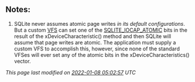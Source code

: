 ## Notes:


1. SQLite never assumes atomic page writes *in its default configurations*.
But a custom [VFS](vfs.html) can set one of the 
[SQLITE\_IOCAP\_ATOMIC](c3ref/c_iocap_atomic.html) bits in the result of the xDeviceCharacteristic()
method and then SQLite will assume that page writes are atomic. The
application must supply a custom VFS to accomplish this, however, since
none of the standard VFSes will ever set any of the atomic bits in the
xDeviceCharacteristics() vector.


*This page last modified on [2022\-01\-08 05:02:57](https://sqlite.org/docsrc/honeypot) UTC* 




























